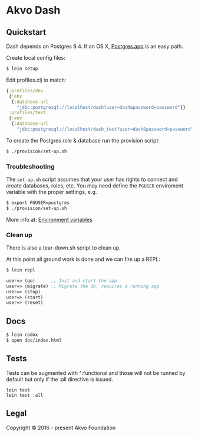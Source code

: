 # Akvo Dash

## Quickstart
Dash depends on Postgres 9.4. If on OS X, [Postgres.app](http://postgresapp.com/)
is an easy path.

Create local config files:
```sh
$ lein setup
```

Edit profiles.clj to match:
```clojure
{:profiles/dev
 {:env
  {:database-url
    "jdbc:postgresql://localhost/dash?user=dash&password=password"}}
 :profiles/test
 {:env
  {:database-url
    "jdbc:postgresql://localhost/dash_test?user=dash&password=password"}}}
```

To create the Postgres role & database run the provision script:
``` sh
$ ./provision/set-up.sh
```

### Troubleshooting

The `set-up.sh` script assumes that your user has rights to connect and
create databases, roles, etc. You may need define the `PGUSER`
enviroment variable with the proper settings, e.g.

```sh
$ export PGUSER=postgres
$ ./provision/set-up.sh
```

More info at: [Environment
variables](http://www.postgresql.org/docs/current/static/libpq-envars.html)

### Clean up

There is also a tear-down.sh script to clean up.

At this point all ground work is done and we can fire up a REPL:
```sh
$ lein repl
```

```clojure
user=> (go)      ;; Init and start the app
user=> (migrate) ;; Migrate the db, requires a running app
user=> (stop)
user=> (start)
user=> (reset)
```

## Docs
``` sh
$ lein codox
$ open doc/index.html
```

## Tests

Tests can be augmented with ^:functional and those will not be runned by default but only if the :all directive is issued.

```
lein test
lein test :all
```

## Legal

Copyright © 2016 - present Akvo Foundation
